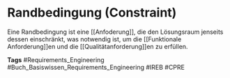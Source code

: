 # Randbedingung (Constraint)

Eine Randbedingung ist eine [[Anfoderung]], die den Lösungsraum jenseits dessen einschränkt, was notwendig ist, um die [[Funktionale Anforderung]]en und die [[Qualitätanforderung]]en zu erfüllen.

**Tags**
#Requirements_Engineering
#Buch_Basiswissen_Requirements_Engineering
#IREB
#CPRE
